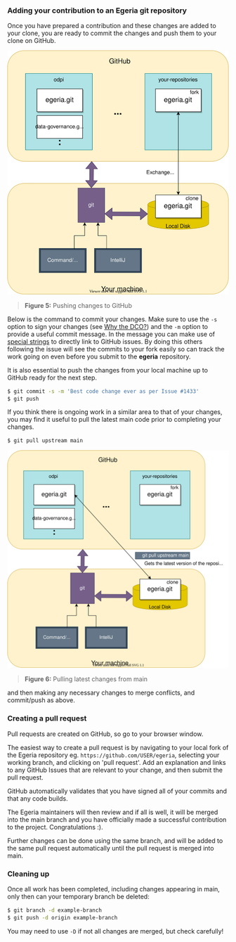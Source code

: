 <!-- SPDX-License-Identifier: CC-BY-4.0 -->
<!-- Copyright Contributors to the ODPi Egeria project 2020. -->

### Adding your contribution to an Egeria git repository

Once you have prepared a contribution and these changes are added to your clone, you are ready to commit the changes and push them to your clone on GitHub.

![Figure 5](/education/tutorials/git-and-git-hub-tutorial/git-push-pull.svg)
> **Figure 5:** Pushing changes to GitHub

Below is the command to commit your changes.  Make sure to use the `-s` option to sign your changes (see [Why the DCO?](https://github.com/odpi/egeria/blob/main/developer-resources/why-the-dco.md)) and the `-m` option to provide a useful commit message. In the message you can make use of [special strings](https://blog.github.com/2011-10-12-introducing-issue-mentions/) to directly link to GitHub issues. By doing this others following the issue will see the commits to your fork easily so can track the work going on even before you submit to the **egeria** repository.

It is also essential to push the changes from your local machine up to GitHub ready for the next step.

```bash
$ git commit -s -m 'Best code change ever as per Issue #1433'
$ git push 
```

If you think there is ongoing work in a similar area to that of your changes, you may find it useful to pull the latest main code prior to completing your changes.

```bash
$ git pull upstream main
```

![Figure 6](/education/tutorials/git-and-git-hub-tutorial/git-pull-upstream-main.svg)
> **Figure 6:** Pulling latest changes from main

and then making any necessary changes to merge conflicts, and commit/push as above.

### Creating a pull request

Pull requests are created on GitHub, so go to your browser window.

The easiest way to create a pull request is by navigating to your local fork of the Egeria repository eg. `https://github.com/USER/egeria`, selecting your working branch, and clicking on 'pull request'. Add an explanation and links to any GitHub Issues that are relevant to your change, and then submit the pull request.

GitHub automatically validates that you have signed all of your commits and that any code builds.

The Egeria maintainers will then review and if all is well, it will be merged into the main branch and you have officially made a successful contribution to the project.  Congratulations :).

Further changes can be done using the same branch, and will be added to the same pull request automatically until the pull request is merged into main.


### Cleaning up

Once all work has been completed, including changes appearing in main, only then can your temporary branch be deleted:

```bash
$ git branch -d example-branch
$ git push -d origin example-branch
```

You may need to use `-D` if not all changes are merged, but check carefully!



